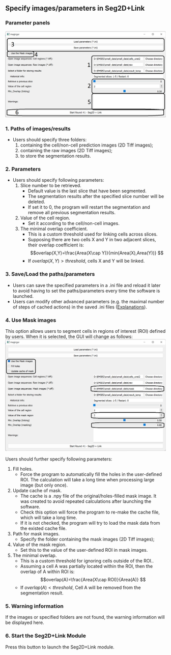 ## Specify images/parameters in Seg2D+Link

### Parameter panels
![para_panels](./pictures/round1_set_para_description.png)

### 1. Paths of images/results
- Users should specify three folders:
    1. containing the cell/non-cell prediction images (2D Tiff images);
    2. containing the raw images (2D Tiff images);
    3. to store the segmentation results.

### 2. Parameters
- Users should specify following parameters:
    1. Slice number to be retrieved. 
        - Default value is the last slice that have been segmented.
        - The segmentation results after the specified slice number will be deleted.
        - If set it to 0, the program will restart the segmentation and remove all previous segmentation results.
    2. Value of the cell region.
        - Set it according to the cell/non-cell images.
    3. The minimal overlap coefficient.
        - This is a custom threshold used for linking cells across slices.
        - Supposing there are two cells X and Y in two adjacent slices, their overlap coefficient is:
               $$overlap(X,Y)=\frac{Area(X\cap Y)}{min(Area(X),Area(Y))} $$
        - If $overlap(X, Y) > threshold$, cells X and Y will be linked.

### 3. Save/Load the paths/parameters
- Users can save the specified parameters in a .ini file and reload it later to avoid having to set the paths/parameters every time the software is launched.
- Users can modify other advanced parameters (e.g. the maximal number of steps of cached actions) in the saved .ini files ([Explanations](../advanced_parameters.md)).

### 4. Use Mask images
This option allows users to segment cells in regions of interest (ROI) defined by users.
When it is selected, the GUI will change as follows:
![para_panels](./pictures/round1_set_para_mask.png)

Users should further specify following parameters:

1. Fill holes.
    - Force the program to automatically fill the holes in the user-defined ROI. The calculation will take a long time when processing large image (but only once).
2. Update cache of mask.
    - The cache is a .npy file of the original/holes-filled mask image. It was created to avoid repeated calculations after launching the software.
    - Check this option will force the program to re-make the cache file, which will take a long time.
    - If it is not checked, the program will try to load the mask data from the existed cache file.
3. Path for mask images.
    - Specify the folder containing the mask images (2D Tiff images);
4. Value of the mask region.
    - Set this to the value of the user-defined ROI in mask images.
5. The minimal overlap.
    - This is a custom threshold for ignoring cells outside of the ROI..
    - Assuming a cell A was partially located within the ROI, then the overlap of A within ROI is:
          $$overlap(A)=\frac{Area(X\cap ROI)}{Area(A)} $$
    - If $overlap(A) < threshold$, Cell A will be removed from the segmentation result.

### 5. Warning information
If the images or specified folders are not found, the warning information will be displayed here.

### 6. Start the Seg2D+Link Module
Press this button to launch the Seg2D+Link module.